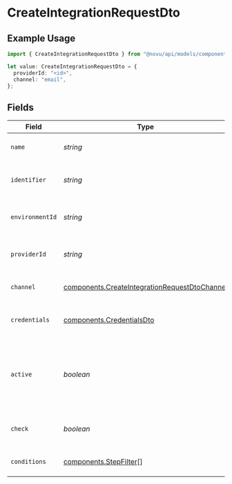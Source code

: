 # CreateIntegrationRequestDto

## Example Usage

```typescript
import { CreateIntegrationRequestDto } from "@novu/api/models/components";

let value: CreateIntegrationRequestDto = {
  providerId: "<id>",
  channel: "email",
};
```

## Fields

| Field                                                                                                          | Type                                                                                                           | Required                                                                                                       | Description                                                                                                    |
| -------------------------------------------------------------------------------------------------------------- | -------------------------------------------------------------------------------------------------------------- | -------------------------------------------------------------------------------------------------------------- | -------------------------------------------------------------------------------------------------------------- |
| `name`                                                                                                         | *string*                                                                                                       | :heavy_minus_sign:                                                                                             | The name of the integration                                                                                    |
| `identifier`                                                                                                   | *string*                                                                                                       | :heavy_minus_sign:                                                                                             | The unique identifier for the integration                                                                      |
| `environmentId`                                                                                                | *string*                                                                                                       | :heavy_minus_sign:                                                                                             | The ID of the associated environment                                                                           |
| `providerId`                                                                                                   | *string*                                                                                                       | :heavy_check_mark:                                                                                             | The provider ID for the integration                                                                            |
| `channel`                                                                                                      | [components.CreateIntegrationRequestDtoChannel](../../models/components/createintegrationrequestdtochannel.md) | :heavy_check_mark:                                                                                             | The channel type for the integration                                                                           |
| `credentials`                                                                                                  | [components.CredentialsDto](../../models/components/credentialsdto.md)                                         | :heavy_minus_sign:                                                                                             | The credentials for the integration                                                                            |
| `active`                                                                                                       | *boolean*                                                                                                      | :heavy_minus_sign:                                                                                             | If the integration is active, the validation on the credentials field will run                                 |
| `check`                                                                                                        | *boolean*                                                                                                      | :heavy_minus_sign:                                                                                             | Flag to check the integration status                                                                           |
| `conditions`                                                                                                   | [components.StepFilter](../../models/components/stepfilter.md)[]                                               | :heavy_minus_sign:                                                                                             | Conditions for the integration                                                                                 |